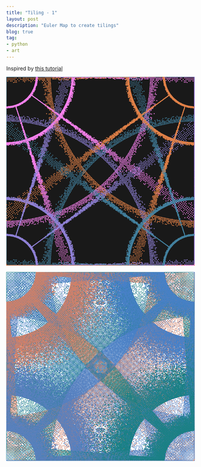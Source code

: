 ```yaml
---
title: "Tiling - 1"
layout: post
description: "Euler Map to create tilings"
blog: true
tag:
- python
- art
---
```

Inspired by [this tutorial](http://isohedral.ca/escher-like-spiral-tilings/)

![img](/assets/images/grid-4.png)

![img](/assets/images/grid-3.png)
